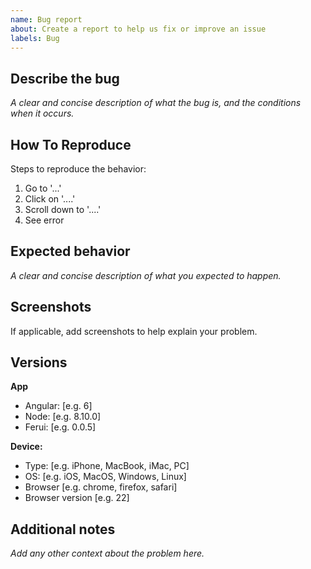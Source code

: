 ```yaml
---
name: Bug report
about: Create a report to help us fix or improve an issue
labels: Bug
---
```


## Describe the bug

_A clear and concise description of what the bug is, and the conditions when it occurs._

## How To Reproduce

Steps to reproduce the behavior:

1.  Go to '...'
2.  Click on '....'
3.  Scroll down to '....'
4.  See error

## Expected behavior

_A clear and concise description of what you expected to happen._

## Screenshots

If applicable, add screenshots to help explain your problem.

## Versions

**App**

* Angular: [e.g. 6]
* Node: [e.g. 8.10.0]
* Ferui: [e.g. 0.0.5]

**Device:**

* Type: [e.g. iPhone, MacBook, iMac, PC]
* OS: [e.g. iOS, MacOS, Windows, Linux]
* Browser [e.g. chrome, firefox, safari]
* Browser version [e.g. 22]

## Additional notes

_Add any other context about the problem here._
